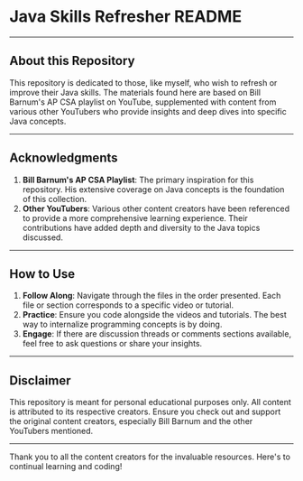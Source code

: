 # Java Skills Refresher README

---

## About this Repository

This repository is dedicated to those, like myself, who wish to refresh or improve their Java skills. The materials found here are based on Bill Barnum's AP CSA playlist on YouTube, supplemented with content from various other YouTubers who provide insights and deep dives into specific Java concepts.

---

## Acknowledgments

1. **Bill Barnum's AP CSA Playlist**: The primary inspiration for this repository. His extensive coverage on Java concepts is the foundation of this collection.
2. **Other YouTubers**: Various other content creators have been referenced to provide a more comprehensive learning experience. Their contributions have added depth and diversity to the Java topics discussed.

---

## How to Use

1. **Follow Along**: Navigate through the files in the order presented. Each file or section corresponds to a specific video or tutorial.
2. **Practice**: Ensure you code alongside the videos and tutorials. The best way to internalize programming concepts is by doing.
3. **Engage**: If there are discussion threads or comments sections available, feel free to ask questions or share your insights.

---

## Disclaimer

This repository is meant for personal educational purposes only. All content is attributed to its respective creators. Ensure you check out and support the original content creators, especially Bill Barnum and the other YouTubers mentioned.

---

Thank you to all the content creators for the invaluable resources. Here's to continual learning and coding!
